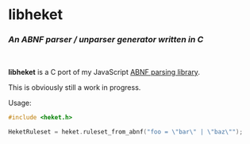 # libheket
### *An ABNF parser / unparser generator written in C*

<br>

**libheket** is a C port of my JavaScript [ABNF parsing library](https://github.com/burninggarden/heket).

This is obviously still a work in progress.

Usage:

`````c
#include <heket.h>

HeketRuleset = heket.ruleset_from_abnf("foo = \"bar\" | \"baz\"");
`````
